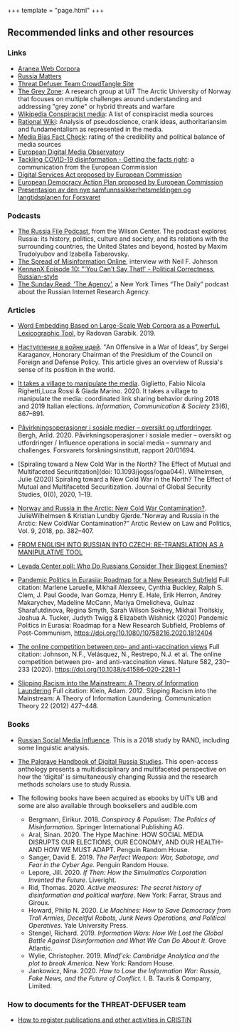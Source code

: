 +++
template = "page.html"
+++

## Recommended links and other resources

### Links

- [Aranea Web Corpora](http://ucts.uniba.sk/aranea_about/)
- [Russia Matters](https://russiamatters.org/)
- [Threat Defuser Team CrowdTangle Site](https://apps.crowdtangle.com/threatdefuserteam)
- [The Grey Zone](https://uit.no/research/thegreyzone): A research group at UiT The Arctic University of Norway that focuses on multiple challenges around understanding and addressing "grey zone" or hybrid threats and warfare
- [Wikipedia Conspiracist media](https://en.wikipedia.org/wiki/Category:Conspiracist_media): A list of conspiracist media sources
- [Rational Wiki](https://rationalwiki.org/wiki/Main_Page): Analysis of pseudoscience, crank ideas, authoritariansim and fundamentalism as represented in the media.
- [Media Bias Fact Check](https://mediabiasfactcheck.com/): rating of the credibility and political balance of media sources
- [European Digital Media Observatory](https://edmo.eu/)
- [Tackling COVID-19 disinformation - Getting the facts right](https://ec.europa.eu/info/sites/info/files/communication-tackling-covid-19-disinformation-getting-facts-right_en.pdf): a communication from the European Commission
- [Digital Services Act proposed by European Commission](https://ec.europa.eu/digital-single-market/en/news/consultation-digital-services-act-package)
- [European Democracy Action Plan proposed by European Commission](https://ec.europa.eu/commission/presscorner/detail/en/IP_20_1352)
- [Presentasjon av den nye samfunnssikkerhetsmeldingen og langtidsplanen for Forsvaret](https://www.regjeringen.no/no/aktuelt/presentasjon-av-den-nye-samfunnssikkerhetsmeldingen-og-langtidsplanen-for-forsvaret-justisministerens-innlegg/id2771492/)


### Podcasts

- [The Russia File Podcast](https://www.wilsoncenter.org/collection/russia-file-podcast), from the Wilson Center. The podcast explores Russia: its history, politics, culture and society, and its relations with the surrounding countries, the United States and beyond, hosted by Maxim Trudolyubov and Izabella Tabarovsky.
- [The Spread of Misinformation Online](https://overcast.fm/+O1Sbef-OM), interview with Neil F. Johnson
- [KennanX Episode 10: "'You Can't Say That!' - Political Correctness, Russian-style](https://www.wilsoncenter.org/audio/kennanx-episode-10-you-cant-say-political-correctness-russian-style?sourceid=&emci=1870391e-25f8-ea11-99c3-00155d039e74&emdi=75f6a055-f9f8-ea11-99c3-00155d039e74&ceid=247338)
- [The Sunday Read: ‘The Agency’](https://www.nytimes.com/2020/09/20/podcasts/the-daily/russia-trolls-misinformation.html), a New York Times “The Daily” podcast about the Russian Internet Research Agency.

### Articles

- [Word Embedding Based on Large-Scale Web Corpora as a PowerfuL Lexicographic Tool](https://hrcak.srce.hr/245458), by Radovan Garabik. 2019.

- [Наступление в войне идей](https://rg.ru/2020/11/26/sergej-karaganov-oboronitelnaia-tradiciia-neumestna-v-nyneshnem-mire.html). “An Offensive in a War of Ideas”, by Sergei Karaganov, Honorary Chairman of the Presidium of the Council on Foreign and Defense Policy. This article gives an overview of Russia's sense of its position in the world.

- [It takes a village to manipulate the media](https://doi.org/10.1080/1369118X.2020.1739732). Giglietto, Fabio Nicola Righetti,Luca Rossi & Giada Marino. 2020. It takes a village to manipulate the media: coordinated link sharing behavior during 2018 and 2019 Italian elections. *Information, Communication & Society* 23(6), 867–891.

- [Påvirkningsoperasjoner i sosiale medier – oversikt og utfordringer](https://www.ffi.no/publikasjoner/arkiv/pavirkningsoperasjoner-i-sosiale-medier-oversikt-og-utfordringer). Bergh, Arild. 2020. Påvirkningsoperasjoner i sosiale medier – oversikt og utfordringer / Influence operations in social media – summary and challenges. Forsvarets forskningsinstitutt, rapport 20/01694.
- [Spiraling toward a New Cold War in the North? The Effect of Mutual and Multifaceted Securitization](doi: 10.1093/jogss/ogaa044). Wilhelmsen, Julie (2020) Spiraling toward a New Cold War in the North? The Effect of Mutual and Multifaceted Securitization. Journal of Global Security Studies, 0(0), 2020, 1–19.
- [Norway and Russia in the Arctic: New Cold War Contamination?](https://doi.org/10.23865/arctic.v9.1334). JulieWilhelmsen & Kristian Lundby Gjerde.“Norway and Russia in the Arctic: New ColdWar Contamination?” Arctic Review on Law and Politics, Vol. 9, 2018, pp. 382–407.
- [FROM ENGLISH INTO RUSSIAN INTO CZECH: RE-TRANSLATION AS A MANIPULATIVE TOOL](https://euvsdisinfo.eu/from-english-into-russian-into-czech-re-translation-as-a-manipulative-tool/)
- [Levada Center poll: Who Do Russians Consider Their Biggest Enemies?](https://www.rferl.org/a/who-do-russians-consider-their-biggest-enemies/30896941.html)
- [Pandemic Politics in Eurasia: Roadmap for a New Research Subfield](https://www.tandfonline.com/doi/full/10.1080/10758216.2020.1812404) Full citation: Marlene Laruelle, Mikhail Alexseev, Cynthia Buckley, Ralph S. Clem, J. Paul Goode, Ivan Gomza, Henry E. Hale, Erik Herron, Andrey Makarychev, Madeline McCann, Mariya Omelicheva, Gulnaz Sharafutdinova, Regina Smyth, Sarah Wilson Sokhey, Mikhail Troitskiy, Joshua A. Tucker, Judyth Twigg & Elizabeth Wishnick (2020) Pandemic Politics in Eurasia: Roadmap for a New Research Subfield, Problems of Post-Communism, https://doi.org/10.1080/10758216.2020.1812404

- [The online competition between pro- and anti-vaccination views](https://www.nature.com/articles/s41586-020-2281-1) Full citation: Johnson, N.F., Velásquez, N., Restrepo, N.J. et al. The online competition between pro- and anti-vaccination views. Nature 582, 230–233 (2020). https://doi.org/10.1038/s41586-020-2281-1

- [Slipping Racism into the Mainstream: A Theory of Information Laundering](https://www.researchgate.net/figure/Model-of-information-laundering_fig2_263138211) Full citation: Klein, Adam. 2012. Slipping Racism into the Mainstream: A Theory of Information Laundering. Communication Theory 22 (2012) 427–448.

### Books

- [Russian Social Media Influence](https://www.rand.org/pubs/research_reports/RR2740.html). This is a 2018 study by RAND, including some linguistic analysis.
- [The Palgrave Handbook of Digital Russia Studies](https://link.springer.com/book/10.1007/978-3-030-42855-6). This open-access anthology 
presents a multidisciplinary and multifaceted perspective on how the ‘digital’ is simultaneously changing Russia and the research methods scholars use to study Russia.

- The following books have been acquired as ebooks by UiT’s UB and some are also available through booksellers and audible.com
  - Bergmann, Eirikur. 2018. *Conspiracy & Populism: The Politics of Misinformation*. Springer International Publishing AG.
  - Aral, Sinan. 2020. The Hype Machine: HOW SOCIAL MEDIA DISRUPTS OUR ELECTIONS, OUR ECONOMY, AND OUR HEALTH–AND HOW WE MUST ADAPT. Penguin Random House.
  - Sanger, David E. 2019. *The Perfect Weapon: War, Sabotage, and Fear in the Cyber Age*. Penguin Random House.
  - Lepore, Jill. 2020. *If Then: How the Simulmatics Corporation Invented the Future*. Liveright.
  - Rid, Thomas. 2020. *Active measures: The secret history of disinformation and political warfare*. New York: Farrar, Straus and Giroux.
  - Howard, Philip N. 2020. *Lie Machines: How to Save Democracy from Troll Armies, Deceitful Robots, Junk News Operations, and Political Operatives*. Yale University Press.
  - Stengel, Richard. 2019. *Information Wars: How We Lost the Global Battle Against Disinformation and What We Can Do About It*. Grove Atlantic.
  - Wylie, Christopher. 2019. *Mindf'ck: Cambridge Analytica and the plot to break America*. New York: Random House.
  - Jankowicz, Nina. 2020. *How to Lose the Information War: Russia, Fake News, and the Future of Conflict.*
    I. B. Tauris & Company, Limited.

### How to documents for the THREAT-DEFUSER team

- [How to register publications and other activities in CRISTIN](https://github.com/threat-defuser/threat-defuser.org/blob/master/how-to/register-publication.md)

